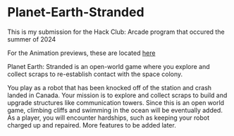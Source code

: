 # Planet-Earth-Stranded
This is my submission for the Hack Club: Arcade program that occured the summer of 2024

For the Animation previews, these are located [here](Samples)

Planet Earth: Stranded is an open-world game where you explore and collect scraps to re-establish contact with the space colony. 

You play as a robot that has been knocked off of the station and crash landed in Canada. Your mission is to explore and collect scraps to build and upgrade structures like communication towers. Since this is an open world game, climbing cliffs and swimming in the ocean will be eventually added. As a player, you will encounter hardships, such as keeping your robot charged up and repaired. More features to be added later.
